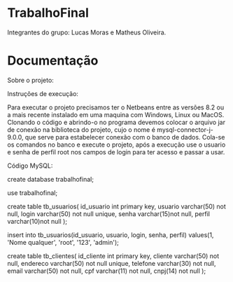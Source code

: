 # TrabalhoFinal
Integrantes do grupo: Lucas Moras e Matheus Oliveira.

# Documentação
Sobre o projeto:

Instruções de execução:

Para executar o projeto precisamos ter o Netbeans entre as versões 8.2 ou a mais recente instalado em uma maquina com Windows, Linux ou MacOS. Clonando o código e abrindo-o no programa devemos colocar o arquivo jar de conexão na biblioteca do projeto, cujo o nome é mysql-connector-j-9.0.0, que serve para estabelecer conexão com o banco de dados. Cola-se os comandos no banco e execute o projeto, após a execução use o usuario e senha de perfil root nos campos de login para ter acesso e passar a usar.

Código MySQL:

create database trabalhofinal;

use trabalhofinal;

create table tb_usuarios(
id_usuario int primary key,
usuario varchar(50) not null,
login varchar(50) not null unique,
senha varchar(15)not null,
perfil varchar(10)not null
);

insert into tb_usuarios(id_usuario, usuario, login, senha, perfil)
values(1, 'Nome qualquer', 'root', '123', 'admin');

create table tb_clientes(
id_cliente int primary key,
cliente varchar(50) not null,
endereco varchar(50) not null unique,
telefone varchar(30) not null,
email varchar(50) not null,
cpf varchar(11) not null,
cnpj(14) not null
);
